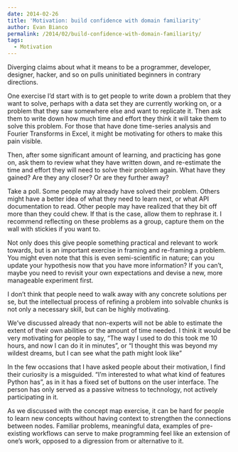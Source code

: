```yaml
---
date: 2014-02-26
title: 'Motivation: build confidence with domain familiarity'
author: Evan Bianco
permalink: /2014/02/build-confidence-with-domain-familiarity/
tags:
  - Motivation
---
```

<p dir="ltr">
  Diverging claims about what it means to be a programmer, developer, designer, hacker, and so on pulls uninitiated beginners in contrary directions.
</p>

<p dir="ltr">
  One exercise I’d start with is to get people to write down a problem that they want to solve, perhaps with a data set they are currently working on, or a problem that they saw somewhere else and want to replicate it. Then ask them to write down how much time and effort they think it will take them to solve this problem. For those that have done time-series analysis and Fourier Transforms in Excel, it might be motivating for others to make this pain visible.
</p>

<p dir="ltr">
  Then, after some significant amount of learning, and practicing has gone on, ask them to review what they have written down, and re-estimate the time and effort they will need to solve their problem again. What have they gained? Are they any closer? Or are they further away?
</p>

<p dir="ltr">
  Take a poll. Some people may already have solved their problem. Others might have a better idea of what they need to learn next, or what API documentation to read. Other people may have realized that they bit off more than they could chew. If that is the case, allow them to rephrase it. I recommend reflecting on these problems as a group, capture them on the wall with stickies if you want to.
</p>

<p dir="ltr">
  Not only does this give people something practical and relevant to work towards, but is an important exercise in framing and re-framing a problem. You might even note that this is even semi-scientific in nature; can you update your hypothesis now that you have more information? If you can’t, maybe you need to revisit your own expectations and devise a new, more manageable experiment first.
</p>

<p dir="ltr">
  I don’t think that people need to walk away with any concrete solutions per se, but the intellectual process of refining a problem into solvable chunks is not only a necessary skill, but can be highly motivating.
</p>

<p dir="ltr">
  We’ve discussed already that non-experts will not be able to estimate the extent of their own abilities or the amount of time needed. I think it would be very motivating for people to say, “The way I used to do this took me 10 hours, and now I can do it in minutes”, or “I thought this was beyond my wildest dreams, but I can see what the path might look like”
</p>

<p dir="ltr">
  In the few occasions that I have asked people about their motivation, I find their curiosity is a misguided. &#8220;I&#8217;m interested to what what kind of features Python has&#8221;, as in it has a fixed set of buttons on the user interface. The person has only served as a passive witness to technology, not actively participating in it.
</p>

<p dir="ltr">
  As we discussed with the concept map exercise, it can be hard for people to learn new concepts without having context to strengthen the connections between nodes. Familiar problems, meaningful data, examples of pre-existing workflows can serve to make programming feel like an extension of one’s work, opposed to a digression from or alternative to it.
</p>

&nbsp;

